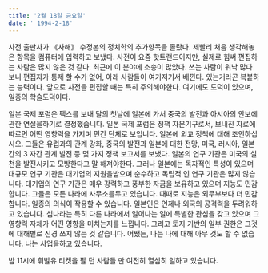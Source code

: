 ```yaml
---
title: '2월 18일 금요일'
date: ' 1994-2-18'
---
```

사전 출판사가 《사해》 수정본의 정치학의 추가항목을 졸랐다. 제빨리 처음 생각해놓은 항목을 컴퓨터에 입력하고 보냈다. 사전이 요즘 핫트랜드이지만, 실제로 힘써 편집하는 사람은 많지 않은 것 같다. 최근에 이 분야에 소송이 많았다. 쓰는 사람이 워낙 많다 보니 편집자가 통제 할 수가 없어, 아래 사람들이 여기저기서 배낀다. 있는거라곤 복붙하는 능력이다. 앞으로 사전을 편집할 때는 특히 주의해야한다. 여기에도 도덕이 있으며, 일종의 학술도덕이다.

일본 국제 포럼은 팩스를 보내 달의 첫날에 일본에 가서 중국의 발전과 아시아의 안보에 관한 연설을하기로 결정했습니다. 일본 국제 포럼은 정책 자문기구로서, 보내진 자료에 따르면 어떤 영향력을 가지며 민간 단체로 보입니다. 일본에 외교 정책에 대해 조언하십시오. 그들은 유럽과의 관계 강화, 중국의 발전과 일본에 대한 전망, 미국, 러시아, 일본 간의 3 자간 관계 발전 등 몇 가지 정책 보고서를 보냈다. 일본의 연구 기관은 미국의 실천을 발전시키고 모방한다고 말 해져야한다. 그러나 일본에는 독자적인 특성이 있으며 대규모 연구 기관은 대기업의 지원을받으며 순수하고 독립적 인 연구 기관은 많지 않습니다. 대기업의 연구 기관은 매우 강력하고 풍부한 자금을 보유하고 있으며 지능도 민감합니다. 그들은 모든 나라에 사무소를두고 있습니다. 때때로 지능은 외무부보다 더 민감합니다. 일종의 의식이 작용할 수 있습니다. 일본인은 언제나 외국의 공격력을 두려워하고 있습니다. 섬나라는 특히 다른 나라에서 일어나는 일에 특별한 관심을 갖고 있으며 그 영향력 자체가 어떤 영향을 미치는지를 느낍니다. 그리고 토지 기반의 일부 권한은 그것에 대해별로 신경 쓰지 않는 것 같습니다. 어쨌든, 나는 나에 대해 아무 것도 할 수 없습니다. 나는 사업을하고 있습니다.

밤 11시에 휘발유 티켓을 팔 던 사람들 만 여전히 열심히 일하고 있습니다.
